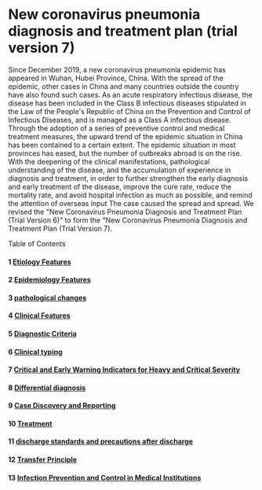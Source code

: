 # New coronavirus pneumonia diagnosis and treatment plan (trial version 7)

Since December 2019, a new coronavirus pneumonia epidemic has appeared in Wuhan, Hubei Province, China. With the spread of the epidemic, other cases in China and many countries outside the country have also found such cases. As an acute respiratory infectious disease, the disease has been included in the Class B infectious diseases stipulated in the Law of the People's Republic of China on the Prevention and Control of Infectious Diseases, and is managed as a Class A infectious disease. Through the adoption of a series of preventive control and medical treatment measures, the upward trend of the epidemic situation in China has been contained to a certain extent. The epidemic situation in most provinces has eased, but the number of outbreaks abroad is on the rise. With the deepening of the clinical manifestations, pathological understanding of the disease, and the accumulation of experience in diagnosis and treatment, in order to further strengthen the early diagnosis and early treatment of the disease, improve the cure rate, reduce the mortality rate, and avoid hospital infection as much as possible, and remind the attention of overseas input The case caused the spread and spread. We revised the "New Coronavirus Pneumonia Diagnosis and Treatment Plan (Trial Version 6)" to form the "New Coronavirus Pneumonia Diagnosis and Treatment Plan (Trial Version 7).

Table of Contents
#### 1 [Etiology Features](./1.md)
#### 2 [Epidemiology Features](./2.md)
#### 3 [pathological changes](./3.md)
#### 4 [Clinical Features](./4.md)
#### 5 [Diagnostic Criteria](./5.md)
#### 6 [Clinical typing](./6.md)
#### 7 [Critical and Early Warning Indicators for Heavy and Critical Severity](./7.md)
#### 8 [Differential diagnosis](./8.md)
#### 9 [Case Discovery and Reporting](./9.md)
#### 10 [Treatment](./10.md)
#### 11 [discharge standards and precautions after discharge](./11.md)
#### 12 [Transfer Principle](./12.md)
#### 13 [Infection Prevention and Control in Medical Institutions](./13.md)
